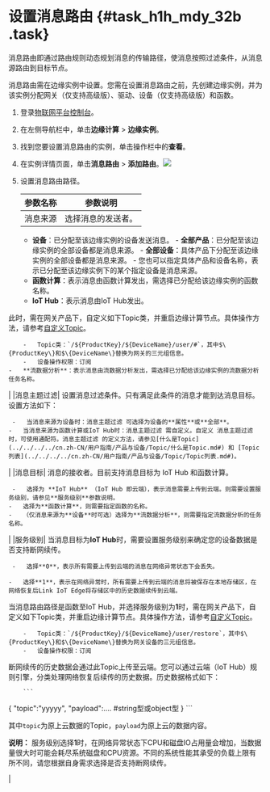 # 设置消息路由 {#task_h1h_mdy_32b .task}

消息路由即通过路由规则动态规划消息的传输路径，使消息按照过滤条件，从消息源路由到目标节点。

消息路由需在边缘实例中设置。您需在设置消息路由之前，先创建边缘实例，并为该实例分配网关（仅支持高级版）、驱动、设备（仅支持高级版）和函数。

1.  登录[物联网平台控制台](https://iot.console.aliyun.com/)。 
2.  在左侧导航栏中，单击**边缘计算** \> **边缘实例**。 
3.  找到您要设置消息路由的实例，单击操作栏中的**查看**。 
4.   在实例详情页面，单击**消息路由** \> **添加路由**。![](http://static-aliyun-doc.oss-cn-hangzhou.aliyuncs.com/assets/img/15106/15439302356547_zh-CN.png)

 
5.  设置消息路由路径。 

    |参数名称|参数说明|
    |----|----|
    |消息来源| 选择消息的发送者。

     -   **设备**：已分配至该边缘实例的设备发送消息。
        -   **全部产品**：已分配至该边缘实例的全部设备都是消息来源。
        -   **全部设备**：具体产品下分配至该边缘实例的全部设备都是消息来源。
        -   您也可以指定具体产品和设备名称，表示已分配至该边缘实例下的某个指定设备是消息来源。
    -   **函数计算**：表示消息由函数计算发出，需选择已分配给该边缘实例的函数名称。
    -   **IoT Hub**：表示消息由IoT Hub发出。

此时，需在网关产品下，自定义如下Topic类，并重启边缘计算节点。具体操作方法，请参考[自定义Topic](../../../../cn.zh-CN/用户指南/产品与设备/Topic/自定义Topic.md#)。

        -   Topic类：`/${ProductKey}/${DeviceName}/user/#`，其中$\{ProductKey\}和$\{DeviceName\}替换为网关的三元组信息。
        -   设备操作权限：订阅
    -   **流数据分析**：表示消息由流数据分析发出，需选择已分配给该边缘实例的流数据分析任务名称。
 |
    |消息主题过滤| 设置消息过滤条件。只有满足此条件的消息才能到达消息目标。设置方法如下：

     -   当消息来源为设备时：消息主题过滤 可选择为设备的**属性**或**全部**。
    -   当消息来源为函数计算或IoT Hub时：消息主题过滤 需自定义。自定义 消息主题过滤 时，可使用通配符。消息主题过滤 的定义方法，请参见[什么是Topic](../../../../cn.zh-CN/用户指南/产品与设备/Topic/什么是Topic.md#) 和 [Topic 列表](../../../../cn.zh-CN/用户指南/产品与设备/Topic/Topic列表.md#)。
 |
    |消息目标| 消息的接收者。目前支持消息目标为 IoT Hub 和函数计算。

     -   选择为 **IoT Hub** （IoT Hub 即云端），表示消息需要上传到云端。则需要设置服务级别，请参见**服务级别**参数说明。
    -   选择为**函数计算**，则需要指定函数的名称。
    -   （仅消息来源为**设备**时可选）选择为**流数据分析**，则需要指定流数据分析的任务名称。
 |
    |服务级别| 当消息目标为**IoT Hub**时，需要设置服务级别来确定您的设备数据是否支持断网续传。

     -   选择**0**，表示所有需要上传到云端的消息在网络异常状态下会丢失。

    -   选择**1**，表示在网络异常时，所有需要上传到云端的消息将被保存在本地存储区，在网络恢复后Link IoT Edge将存储区中的历史数据续传到云端。

当消息路由路径是函数至IoT Hub，并选择服务级别为**1**时，需在网关产品下，自定义如下Topic类，并重启边缘计算节点。具体操作方法，请参考[自定义Topic](../../../../cn.zh-CN/用户指南/产品与设备/Topic/自定义Topic.md#)。

        -   Topic类：`/${ProductKey}/${DeviceName}/user/restore`，其中$\{ProductKey\}和$\{DeviceName\}替换为网关设备的三元组信息。
        -   设备操作权限：订阅
断网续传的历史数据会通过此Topic上传至云端。您可以通过云端（IoT Hub）规则引擎，分类处理网络恢复后续传的历史数据。历史数据格式如下：

        ```
{ "topic":"yyyyy", "payload":.... #string型或object型 }
        ```

其中`topic`为原上云数据的Topic，`payload`为原上云的数据内容。

 **说明：** 服务级别选择**1**时，在网络异常状态下CPU和磁盘IO占用量会增加，当数据量很大时可能会耗尽系统磁盘和CPU资源。不同的系统性能其承受的负载上限有所不同，请您根据自身需求选择是否支持断网续传。

 |


